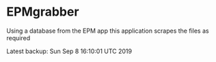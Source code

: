 # EPMgrabber
Using a database from the EPM app this application scrapes the files as required


Latest backup: Sun Sep 8 16:10:01 UTC 2019
